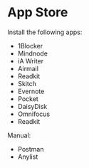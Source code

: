 # App Store

Install the following apps:

* 1Blocker
* Mindnode
* iA Writer
* Airmail
* Readkit
* Skitch
* Evernote
* Pocket
* DaisyDisk
* Omnifocus
* Readkit

Manual:
* Postman
* Anylist



